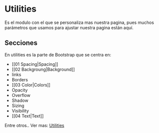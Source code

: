 # Utilities

Es el modulo con el que se personaliza mas nuestra pagina, pues muchos parámetros que usamos para ajustar nuestra pagina están aquí.
## Secciones

En utilities es la parte de Bootstrap que se centra en:
- [[01 Spacing|Spacing]]
- [[02 Backgroung|Background]]
- links
- Borders
- [[03 Color|Colors]]
- Opacity
- Overflow
- Shadow
- Sizing
- Visibility
- [[04 Text|Text]]


Entre otros.. 
Ver mas: [Utilities](https://getbootstrap.com/docs/5.3/utilities/api/)

